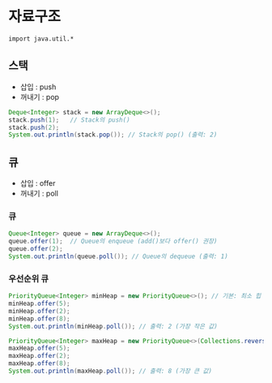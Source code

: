 # 자료구조
`import java.util.*`

## 스택
- 삽입 : push
- 꺼내기 : pop
```java
Deque<Integer> stack = new ArrayDeque<>();
stack.push(1);   // Stack의 push()
stack.push(2);
System.out.println(stack.pop()); // Stack의 pop() (출력: 2)
```

## 큐
- 삽입 : offer
- 꺼내기 : poll
### 큐
```java
Queue<Integer> queue = new ArrayDeque<>();
queue.offer(1);  // Queue의 enqueue (add()보다 offer() 권장)
queue.offer(2);
System.out.println(queue.poll()); // Queue의 dequeue (출력: 1)
```

### 우선순위 큐
```java
PriorityQueue<Integer> minHeap = new PriorityQueue<>(); // 기본: 최소 힙
minHeap.offer(5);
minHeap.offer(2);
minHeap.offer(8);
System.out.println(minHeap.poll()); // 출력: 2 (가장 작은 값)

PriorityQueue<Integer> maxHeap = new PriorityQueue<>(Collections.reverseOrder()); // 최대 힙
maxHeap.offer(5);
maxHeap.offer(2);
maxHeap.offer(8);
System.out.println(maxHeap.poll()); // 출력: 8 (가장 큰 값)
```
